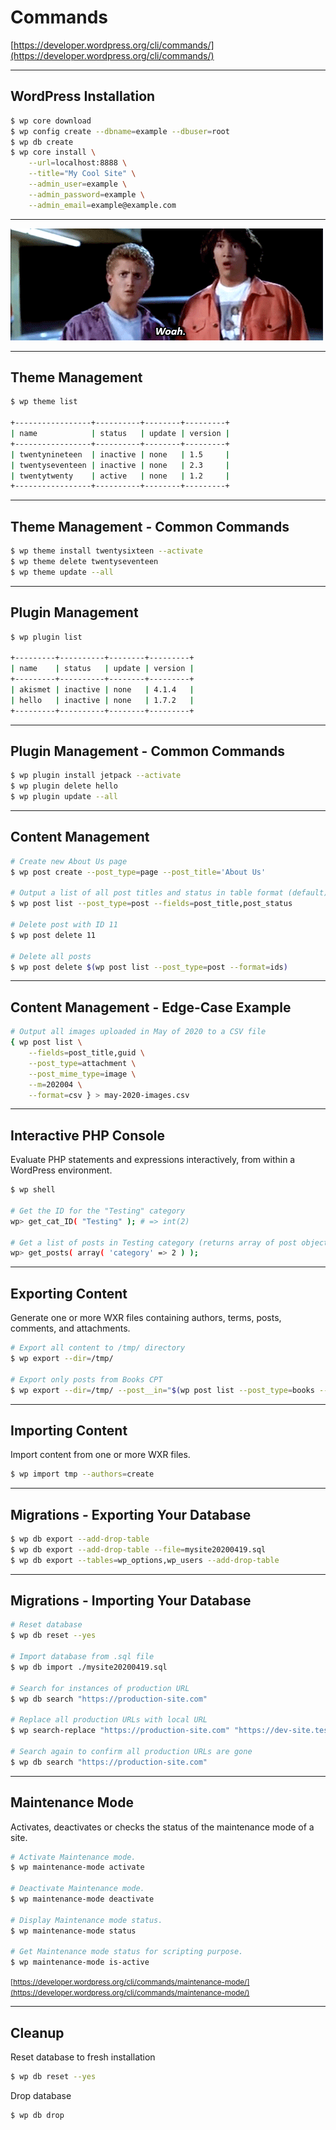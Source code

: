 # Commands

[https://developer.wordpress.org/cli/commands/](https://developer.wordpress.org/cli/commands/)

---

## WordPress Installation

```bash
$ wp core download
$ wp config create --dbname=example --dbuser=root
$ wp db create
$ wp core install \
	--url=localhost:8888 \
	--title="My Cool Site" \
	--admin_user=example \
	--admin_password=example \
	--admin_email=example@example.com
```

---

![Woah! | Bill & Ted's Excellent Adventure](./woah.gif)

---

## Theme Management

```bash
$ wp theme list

+-----------------+----------+--------+---------+
| name            | status   | update | version |
+-----------------+----------+--------+---------+
| twentynineteen  | inactive | none   | 1.5     |
| twentyseventeen | inactive | none   | 2.3     |
| twentytwenty    | active   | none   | 1.2     |
+-----------------+----------+--------+---------+
```

---

## Theme Management - Common Commands

```bash
$ wp theme install twentysixteen --activate
$ wp theme delete twentyseventeen
$ wp theme update --all
```

---

## Plugin Management

```bash
$ wp plugin list

+---------+----------+--------+---------+
| name    | status   | update | version |
+---------+----------+--------+---------+
| akismet | inactive | none   | 4.1.4   |
| hello   | inactive | none   | 1.7.2   |
+---------+----------+--------+---------+
```

---

## Plugin Management - Common Commands

```bash
$ wp plugin install jetpack --activate
$ wp plugin delete hello
$ wp plugin update --all
```

---

## Content Management

```bash
# Create new About Us page
$ wp post create --post_type=page --post_title='About Us'

# Output a list of all post titles and status in table format (default)
$ wp post list --post_type=post --fields=post_title,post_status

# Delete post with ID 11 
$ wp post delete 11

# Delete all posts
$ wp post delete $(wp post list --post_type=post --format=ids)
```

---

## Content Management - Edge-Case Example

```bash
# Output all images uploaded in May of 2020 to a CSV file
{ wp post list \
	--fields=post_title,guid \
	--post_type=attachment \
	--post_mime_type=image \
	--m=202004 \
	--format=csv } > may-2020-images.csv
```

---

## Interactive PHP Console

Evaluate PHP statements and expressions interactively, from within a WordPress environment.

```bash
$ wp shell

# Get the ID for the "Testing" category
wp> get_cat_ID( "Testing" ); # => int(2)

# Get a list of posts in Testing category (returns array of post objects)
wp> get_posts( array( 'category' => 2 ) );
```

---

## Exporting Content

Generate one or more WXR files containing authors, terms, posts, comments, and attachments.

```bash
# Export all content to /tmp/ directory
$ wp export --dir=/tmp/

# Export only posts from Books CPT
$ wp export --dir=/tmp/ --post__in="$(wp post list --post_type=books --format=ids)"
```

---

## Importing Content

Import content from one or more WXR files.

```bash
$ wp import tmp --authors=create
```

---

## Migrations - Exporting Your Database

```bash
$ wp db export --add-drop-table
$ wp db export --add-drop-table --file=mysite20200419.sql
$ wp db export --tables=wp_options,wp_users --add-drop-table
```

---

## Migrations - Importing Your Database

```bash
# Reset database
$ wp db reset --yes

# Import database from .sql file
$ wp db import ./mysite20200419.sql

# Search for instances of production URL
$ wp db search "https://production-site.com"

# Replace all production URLs with local URL
$ wp search-replace "https://production-site.com" "https://dev-site.test"

# Search again to confirm all production URLs are gone
$ wp db search "https://production-site.com"
```

---

## Maintenance Mode

Activates, deactivates or checks the status of the maintenance mode of a site.

```bash
# Activate Maintenance mode.
$ wp maintenance-mode activate

# Deactivate Maintenance mode.
$ wp maintenance-mode deactivate

# Display Maintenance mode status.
$ wp maintenance-mode status

# Get Maintenance mode status for scripting purpose.
$ wp maintenance-mode is-active
```

<small>[https://developer.wordpress.org/cli/commands/maintenance-mode/](https://developer.wordpress.org/cli/commands/maintenance-mode/)</small>

---

## Cleanup

Reset database to fresh installation

```bash
$ wp db reset --yes
```

Drop database

```bash
$ wp db drop
```